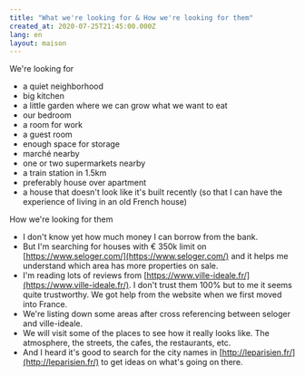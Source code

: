 ```yaml
---
title: "What we're looking for & How we're looking for them"
created_at: 2020-07-25T21:45:00.000Z
lang: en
layout: maison
---
```


We're looking for

- a quiet neighborhood
- big kitchen
- a little garden where we can grow what we want to eat
- our bedroom
- a room for work
- a guest room
- enough space for storage
- marché nearby
- one or two supermarkets nearby
- a train station in 1.5km
- preferably house over apartment
- a house that doesn't look like it's built recently (so that I can have the experience of living in an old French house)

How we're looking for them

- I don't know yet how much money I can borrow from the bank.
- But I'm searching for houses with € 350k limit on [https://www.seloger.com/](https://www.seloger.com/) and it helps me understand which area has more properties on sale.
- I'm reading lots of reviews from [https://www.ville-ideale.fr/](https://www.ville-ideale.fr/). I don't trust them 100% but to me it seems quite trustworthy. We got help from the website when we first moved into France.
- We're listing down some areas after cross referencing between seloger and ville-ideale.
- We will visit some of the places to see how it really looks like. The atmosphere, the streets, the cafes, the restaurants, etc.
- And I heard it's good to search for the city names in [http://leparisien.fr/](http://leparisien.fr/) to get ideas on what's going on there.

